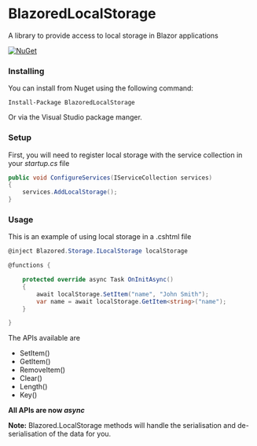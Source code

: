 # BlazoredLocalStorage
A library to provide access to local storage in Blazor applications

[![NuGet](https://img.shields.io/nuget/v/BlazoredLocalStorage.svg?style=flat-square)](https://www.nuget.org/packages/BlazoredLocalStorage/)

### Installing

You can install from Nuget using the following command:

`Install-Package BlazoredLocalStorage`

Or via the Visual Studio package manger.

### Setup

First, you will need to register local storage with the service collection in your _startup.cs_ file

```c#
public void ConfigureServices(IServiceCollection services)
{
    services.AddLocalStorage();
}
``` 

### Usage
This is an example of using local storage in a .cshtml file 

```c#
@inject Blazored.Storage.ILocalStorage localStorage

@functions {

    protected override async Task OnInitAsync()
    {
        await localStorage.SetItem("name", "John Smith");
        var name = await localStorage.GetItem<string>("name");
    }

}
```

The APIs available are
 - SetItem()
 - GetItem()
 - RemoveItem()
 - Clear()
 - Length()
 - Key()

 **All APIs are now _async_**

**Note:** Blazored.LocalStorage methods will handle the serialisation and de-serialisation of the data for you.